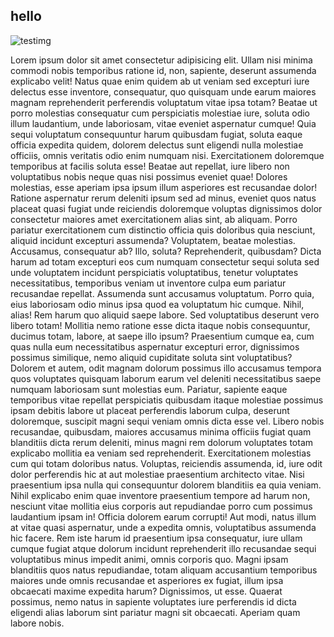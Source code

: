 ## hello


![testimg](https://images.unsplash.com/photo-1573068012813-e4c7558d8765?ixlib=rb-1.2.1&ixid=eyJhcHBfaWQiOjEyMDd9&auto=format&fit=crop&w=1350&q=80 "Coffee")

Lorem ipsum dolor sit amet consectetur adipisicing elit. Ullam nisi minima commodi nobis temporibus ratione id,
        non, sapiente, deserunt assumenda explicabo velit! Natus quae enim quidem ab ut veniam sed excepturi iure
        delectus esse inventore, consequatur, quo quisquam unde earum maiores magnam reprehenderit perferendis
        voluptatum vitae ipsa totam? Beatae ut porro molestias consequatur cum perspiciatis molestiae iure, soluta odio
        illum laudantium, unde laboriosam, vitae eveniet aspernatur cumque! Quia sequi voluptatum consequuntur harum
        quibusdam fugiat, soluta eaque officia expedita quidem, dolorem delectus sunt eligendi nulla molestiae officiis,
        omnis veritatis odio enim numquam nisi. Exercitationem doloremque temporibus at facilis soluta esse! Beatae aut
        repellat, iure libero non voluptatibus nobis neque quas nisi possimus eveniet quae! Dolores molestias, esse
        aperiam ipsa ipsum illum asperiores est recusandae dolor! Ratione aspernatur rerum deleniti ipsum sed ad minus,
        eveniet quos natus placeat quasi fugiat unde reiciendis doloremque voluptas dignissimos dolor consectetur
        maiores amet exercitationem alias sint, ab aliquam. Porro pariatur exercitationem cum distinctio officia quis
        doloribus quia nesciunt, aliquid incidunt excepturi assumenda? Voluptatem, beatae molestias. Accusamus,
        consequatur ab? Illo, soluta? Reprehenderit, quibusdam? Dicta harum ad totam excepturi eos cum numquam
        consectetur sequi soluta sed unde voluptatem incidunt perspiciatis voluptatibus, tenetur voluptates
        necessitatibus, temporibus veniam ut inventore culpa eum pariatur recusandae repellat. Assumenda sunt accusamus
        voluptatum. Porro quia, eius laboriosam odio minus ipsa quod ea voluptatum hic cumque. Nihil, alias! Rem harum
        quo aliquid saepe labore. Sed voluptatibus deserunt vero libero totam! Mollitia nemo ratione esse dicta itaque
        nobis consequuntur, ducimus totam, labore, at saepe illo ipsum? Praesentium cumque ea, cum quas nulla eum
        necessitatibus aspernatur excepturi error, dignissimos possimus similique, nemo aliquid cupiditate soluta sint
        voluptatibus? Dolorem et autem, odit magnam dolorum possimus illo accusamus tempora quos voluptates quisquam
        laborum earum vel deleniti necessitatibus saepe numquam laboriosam sunt molestias eum. Pariatur, sapiente eaque
        temporibus vitae repellat perspiciatis quibusdam itaque molestiae possimus ipsam debitis labore ut placeat
        perferendis laborum culpa, deserunt doloremque, suscipit magni sequi veniam omnis dicta esse vel. Libero nobis
        recusandae, quibusdam, maiores accusamus minima officiis fugiat quam blanditiis dicta rerum deleniti, minus
        magni rem dolorum voluptates totam explicabo mollitia ea veniam sed reprehenderit. Exercitationem molestias cum
        qui totam doloribus natus. Voluptas, reiciendis assumenda, id, iure odit dolor perferendis hic at aut molestiae
        praesentium architecto vitae. Nisi praesentium ipsa nulla qui consequuntur dolorem blanditiis ea quia veniam.
        Nihil explicabo enim quae inventore praesentium tempore ad harum non, nesciunt vitae mollitia eius corporis aut
        repudiandae porro cum possimus laudantium ipsam in! Officia dolorem earum corrupti! Aut modi, natus illum at
        vitae quasi aspernatur, unde a expedita omnis, voluptatibus assumenda hic facere. Rem iste harum id praesentium
        ipsa consequatur, iure ullam cumque fugiat atque dolorum incidunt reprehenderit illo recusandae sequi
        voluptatibus minus impedit animi, omnis corporis quo. Magni ipsam blanditiis quos natus repudiandae, totam
        aliquam accusantium temporibus maiores unde omnis recusandae et asperiores ex fugiat, illum ipsa obcaecati
        maxime expedita harum? Dignissimos, ut esse. Quaerat possimus, nemo natus in sapiente voluptates iure
        perferendis id dicta eligendi alias laborum sint pariatur magni sit obcaecati. Aperiam quam labore nobis.
